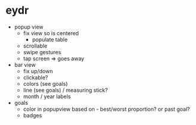 # eydr

- popup view
  - fix view so is centered
    - populate table
  - scrollable
  - swipe gestures
  - tap screen => goes away
- bar view
  - fix up/down
  - clickable?
  - colors (see goals)
  - line (see goals) / measuring stick?
  - month / year labels
- goals
  - color in popupview based on - best/worst proportion? or past goal?
  - badges
